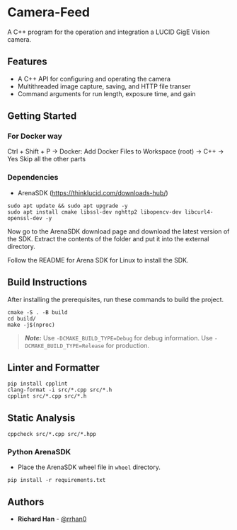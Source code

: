 # Camera-Feed
A C++ program for the operation and integration a LUCID GigE Vision camera. 

## Features

* A C++ API for configuring and operating the camera
* Multithreaded image capture, saving, and HTTP file transer
* Command arguments for run length, exposure time, and gain


## Getting Started

### For Docker way

Ctrl + Shift + P -> Docker: Add Docker Files to Workspace (root) -> C++ -> Yes
Skip all the other parts

### Dependencies
* ArenaSDK (https://thinklucid.com/downloads-hub/)
```
sudo apt update && sudo apt upgrade -y
sudo apt install cmake libssl-dev nghttp2 libopencv-dev libcurl4-openssl-dev -y
```

Now go to the ArenaSDK download page and download the latest version of the SDK.
Extract the contents of the folder and put it into the external directory.

Follow the README for Arena SDK for Linux to install the SDK.
## Build Instructions
After installing the prerequisites, run these commands to build the project.
```
cmake -S . -B build
cd build/
make -j$(nproc)
```
> ***Note:*** Use ``-DCMAKE_BUILD_TYPE=Debug`` for debug information.
Use ``-DCMAKE_BUILD_TYPE=Release`` for production.

## Linter and Formatter
```
pip install cpplint
clang-format -i src/*.cpp src/*.h
cpplint src/*.cpp src/*.h
```

## Static Analysis
```
cppcheck src/*.cpp src/*.hpp
```


### Python ArenaSDK

* Place the ArenaSDK wheel file in `wheel` directory.
```
pip install -r requirements.txt
```

## Authors

* **Richard Han** - [@rrhan0](https://github.com/rrhan0)